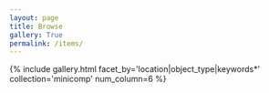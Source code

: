 ```yaml
---
layout: page
title: Browse
gallery: True
permalink: /items/
---
```



{% include gallery.html facet_by='location|object_type|keywords*' collection='minicomp' num_column=6 %}
